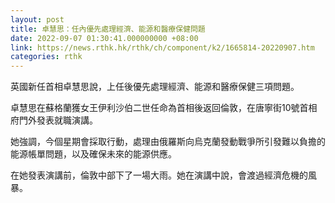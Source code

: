 ```yaml
---
layout: post
title: 卓慧思：任內優先處理經濟、能源和醫療保健問題
date: 2022-09-07 01:30:41.000000000 +08:00
link: https://news.rthk.hk/rthk/ch/component/k2/1665814-20220907.htm
categories: rthk
---
```


英國新任首相卓慧思說，上任後優先處理經濟、能源和醫療保健三項問題。

卓慧思在蘇格蘭獲女王伊利沙伯二世任命為首相後返回倫敦，在唐寧街10號首相府門外發表就職演講。

她強調，今個星期會採取行動，處理由俄羅斯向烏克蘭發動戰爭所引發難以負擔的能源帳單問題，以及確保未來的能源供應。

在她發表演講前，倫敦中部下了一場大雨。她在演講中說，會渡過經濟危機的風暴。
